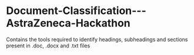 # Document-Classification---AstraZeneca-Hackathon
 Contains the tools required to identify headings, subheadings and sections present in .doc, .docx and .txt files

